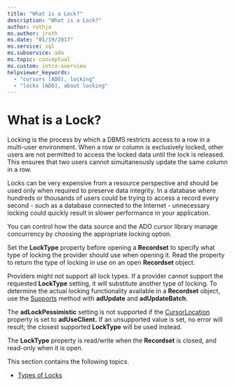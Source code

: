 ```yaml
---
title: "What is a Lock?"
description: "What is a Lock?"
author: rothja
ms.author: jroth
ms.date: "01/19/2017"
ms.service: sql
ms.subservice: ado
ms.topic: conceptual
ms.custom: intro-overview
helpviewer_keywords:
  - "cursors [ADO], locking"
  - "locks [ADO], about locking"
---
```

# What is a Lock?
Locking is the process by which a DBMS restricts access to a row in a multi-user environment. When a row or column is exclusively locked, other users are not permitted to access the locked data until the lock is released. This ensures that two users cannot simultaneously update the same column in a row.  
  
 Locks can be very expensive from a resource perspective and should be used only when required to preserve data integrity. In a database where hundreds or thousands of users could be trying to access a record every second - such as a database connected to the Internet - unnecessary locking could quickly result in slower performance in your application.  
  
 You can control how the data source and the ADO cursor library manage concurrency by choosing the appropriate locking option.  
  
 Set the **LockType** property before opening a **Recordset** to specify what type of locking the provider should use when opening it. Read the property to return the type of locking in use on an open **Recordset** object.  
  
 Providers might not support all lock types. If a provider cannot support the requested **LockType** setting, it will substitute another type of locking. To determine the actual locking functionality available in a **Recordset** object, use the [Supports](../../../ado/reference/ado-api/supports-method.md) method with **adUpdate** and **adUpdateBatch**.  
  
 The **adLockPessimistic** setting is not supported if the [CursorLocation](../../../ado/reference/ado-api/cursorlocation-property-ado.md) property is set to **adUseClient.** If an unsupported value is set, no error will result; the closest supported **LockType** will be used instead.  
  
 The **LockType** property is read/write when the **Recordset** is closed, and read-only when it is open.  
  
 This section contains the following topics.  
  
-   [Types of Locks](../../../ado/guide/data/types-of-locks.md)
